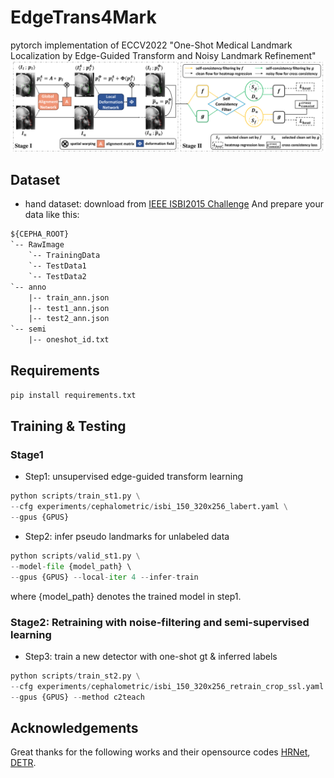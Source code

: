 # EdgeTrans4Mark
pytorch implementation of ECCV2022 "One-Shot Medical Landmark Localization by Edge-Guided Transform and Noisy Landmark Refinement"
![Framework](./figures/eccv_2stage_scheme.png)

## Dataset
- hand dataset: download from [IEEE ISBI2015 Challenge](http://www-o.ntust.edu.tw/~cweiwang/ISBI2015/challenge1)
And prepare your data like this:
```txt
${CEPHA_ROOT}
`-- RawImage
    `-- TrainingData
    `-- TestData1 
    `-- TestData2
`-- anno
    |-- train_ann.json
    |-- test1_ann.json 
    |-- test2_ann.json
`-- semi
    |-- oneshot_id.txt
```


## Requirements
```py
pip install requirements.txt
```
  
## Training & Testing
### Stage1
- Step1: unsupervised edge-guided transform learning
```py
python scripts/train_st1.py \
--cfg experiments/cephalometric/isbi_150_320x256_labert.yaml \
--gpus {GPUS}
```

- Step2: infer pseudo landmarks for unlabeled data  
```py
python scripts/valid_st1.py \
--model-file {model_path} \ 
--gpus {GPUS} --local-iter 4 --infer-train
```
where {model_path} denotes the trained model in step1.

### Stage2: Retraining with noise-filtering and semi-supervised learning 
- Step3: train a new detector with one-shot gt & inferred labels
```py
python scripts/train_st2.py \
--cfg experiments/cephalometric/isbi_150_320x256_retrain_crop_ssl.yaml \
--gpus {GPUS} --method c2teach
```

## Acknowledgements 
Great thanks for the following works and their opensource codes [HRNet](https://github.com/leoxiaobin/deep-high-resolution-net.pytorch), [DETR](https://github.com/facebookresearch/detr).
